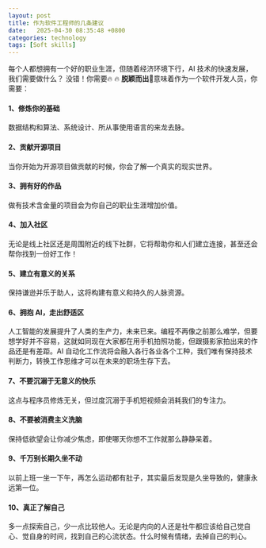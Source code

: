 ```yaml
---
layout: post
title: 作为软件工程师的几条建议
date:   2025-04-30 08:35:48 +0800
categories: technology
tags: [Soft skills]
---
```

每个人都想拥有一个好的职业生涯，但随着经济环境下行，AI 技术的快速发展，我们需要做什么？
没错！你需要🔥 🔥 **脱颖而出**💯意味着作为一个软件开发人员，你需要：

#### 1、修炼你的基础

数据结构和算法、系统设计、所从事使用语言的来龙去脉。

#### 2、贡献开源项目

当你开始为开源项目做贡献的时候，你会了解一个真实的现实世界。

#### 3、拥有好的作品

做有技术含金量的项目会为你自己的职业生涯增加价值。

#### 4、加入社区

无论是线上社区还是周围附近的线下社群，它将帮助你和人们建立连接，甚至还会帮你找到一份好工作！

#### 5、建立有意义的关系

保持谦逊并乐于助人，这将构建有意义和持久的人脉资源。

#### 6、拥抱 AI，走出舒适区

人工智能的发展提升了人类的生产力，未来已来。编程不再像之前那么难学，但要想学好并不容易，这就如同现在大家都在用手机拍照功能，但跟摄影家拍出来的作品还是有差距。AI 自动化工作流将会融入各行各业各个工种，我们唯有保持技术判断力，转换工作思维才可以在未来的职场生存下去。

#### 7、不要沉溺于无意义的快乐

这点与程序员修炼无关，但过度沉溺于手机短视频会消耗我们的专注力。

#### 8、不要被消费主义洗脑

保持低欲望会让你减少焦虑，即使哪天你想不工作就那么静静呆着。

#### 9、千万别长期久坐不动

以前上班一坐一下午，再怎么运动都有肚子，其实最后发现是久坐导致的，健康永远第一位。

#### 10、真正了解自己

多一点探索自己，少一点比较他人。无论是内向的人还是社牛都应该给自己觉自心、觉自身的时间，找到自己的心流状态。什么时候有情绪，去掉自己的判心。

